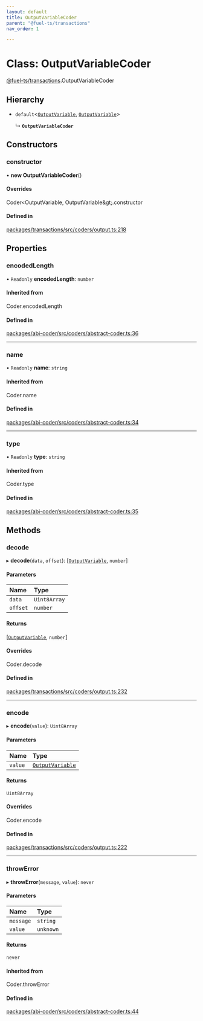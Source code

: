 ```yaml
---
layout: default
title: OutputVariableCoder
parent: "@fuel-ts/transactions"
nav_order: 1

---
```


# Class: OutputVariableCoder

[@fuel-ts/transactions](../index.md).OutputVariableCoder

## Hierarchy

- `default`<[`OutputVariable`](../index.md#outputvariable), [`OutputVariable`](../index.md#outputvariable)\>

  ↳ **`OutputVariableCoder`**

## Constructors

### constructor

• **new OutputVariableCoder**()

#### Overrides

Coder&lt;OutputVariable, OutputVariable\&gt;.constructor

#### Defined in

[packages/transactions/src/coders/output.ts:218](https://github.com/FuelLabs/fuels-ts/blob/master/packages/transactions/src/coders/output.ts#L218)

## Properties

### encodedLength

• `Readonly` **encodedLength**: `number`

#### Inherited from

Coder.encodedLength

#### Defined in

[packages/abi-coder/src/coders/abstract-coder.ts:36](https://github.com/FuelLabs/fuels-ts/blob/master/packages/abi-coder/src/coders/abstract-coder.ts#L36)

___

### name

• `Readonly` **name**: `string`

#### Inherited from

Coder.name

#### Defined in

[packages/abi-coder/src/coders/abstract-coder.ts:34](https://github.com/FuelLabs/fuels-ts/blob/master/packages/abi-coder/src/coders/abstract-coder.ts#L34)

___

### type

• `Readonly` **type**: `string`

#### Inherited from

Coder.type

#### Defined in

[packages/abi-coder/src/coders/abstract-coder.ts:35](https://github.com/FuelLabs/fuels-ts/blob/master/packages/abi-coder/src/coders/abstract-coder.ts#L35)

## Methods

### decode

▸ **decode**(`data`, `offset`): [[`OutputVariable`](../index.md#outputvariable), `number`]

#### Parameters

| Name | Type |
| :------ | :------ |
| `data` | `Uint8Array` |
| `offset` | `number` |

#### Returns

[[`OutputVariable`](../index.md#outputvariable), `number`]

#### Overrides

Coder.decode

#### Defined in

[packages/transactions/src/coders/output.ts:232](https://github.com/FuelLabs/fuels-ts/blob/master/packages/transactions/src/coders/output.ts#L232)

___

### encode

▸ **encode**(`value`): `Uint8Array`

#### Parameters

| Name | Type |
| :------ | :------ |
| `value` | [`OutputVariable`](../index.md#outputvariable) |

#### Returns

`Uint8Array`

#### Overrides

Coder.encode

#### Defined in

[packages/transactions/src/coders/output.ts:222](https://github.com/FuelLabs/fuels-ts/blob/master/packages/transactions/src/coders/output.ts#L222)

___

### throwError

▸ **throwError**(`message`, `value`): `never`

#### Parameters

| Name | Type |
| :------ | :------ |
| `message` | `string` |
| `value` | `unknown` |

#### Returns

`never`

#### Inherited from

Coder.throwError

#### Defined in

[packages/abi-coder/src/coders/abstract-coder.ts:44](https://github.com/FuelLabs/fuels-ts/blob/master/packages/abi-coder/src/coders/abstract-coder.ts#L44)
